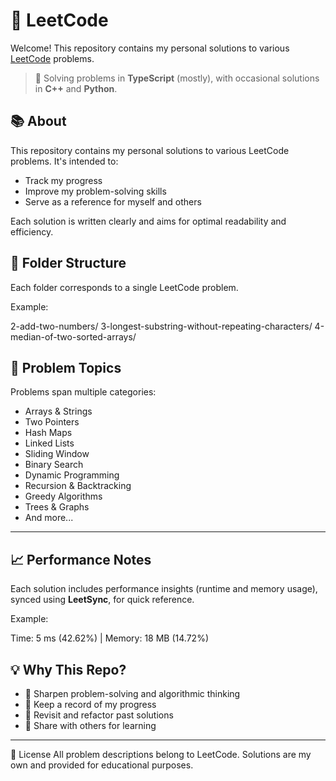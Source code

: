 # 🧠 LeetCode

Welcome! This repository contains my personal solutions to various [LeetCode](https://leetcode.com) problems.

> 🚀 Solving problems in **TypeScript** (mostly), with occasional solutions in **C++** and **Python**.


## 📚 About

This repository contains my personal solutions to various LeetCode problems. It's intended to:

- Track my progress
- Improve my problem-solving skills
- Serve as a reference for myself and others

Each solution is written clearly and aims for optimal readability and efficiency.


## 📁 Folder Structure

Each folder corresponds to a single LeetCode problem.

Example:

2-add-two-numbers/
3-longest-substring-without-repeating-characters/
4-median-of-two-sorted-arrays/


## 🧩 Problem Topics

Problems span multiple categories:

- Arrays & Strings
- Two Pointers
- Hash Maps
- Linked Lists
- Sliding Window
- Binary Search
- Dynamic Programming
- Recursion & Backtracking
- Greedy Algorithms
- Trees & Graphs
- And more...

---

## 📈 Performance Notes

Each solution includes performance insights (runtime and memory usage), synced using **LeetSync**, for quick reference.

Example:

Time: 5 ms (42.62%) | Memory: 18 MB (14.72%)


## 💡 Why This Repo?

- 🧠 Sharpen problem-solving and algorithmic thinking
- 📂 Keep a record of my progress
- 🔄 Revisit and refactor past solutions
- 🤝 Share with others for learning

---


📜 License
All problem descriptions belong to LeetCode.
Solutions are my own and provided for educational purposes.
